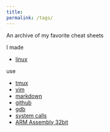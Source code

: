 ```yaml
---
title:
permalink: /tags/
---
```

An archive of my favorite cheat sheets

I made

* [linux](bluelinux.pdf)

use

* [tmux](tmux.pdf)
* [vim](https://vim.rtorr.com/)
* [markdown](markdown.pdf)
* [github](https://rogerdudler.github.io/git-guide/)
* [gdb](https://darkdust.net/files/GDB%20Cheat%20Sheet.pdf)
* [system calls](https://syscalls.kernelgrok.com/)
* [ARM Assembly 32bit](https://azeria-labs.com/about/)
